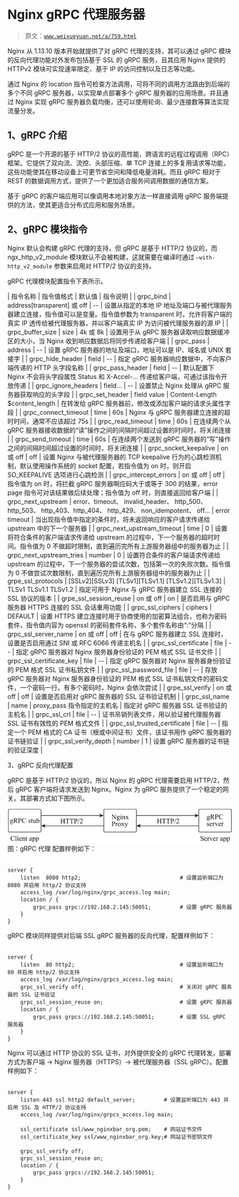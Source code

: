 # Nginx gRPC 代理服务器

> 原文：[`www.weixueyuan.net/a/759.html`](http://www.weixueyuan.net/a/759.html)

Nginx 从 1.13.10 版本开始就提供了对 gRPC 代理的支持，其可以通过 gRPC 模块的反向代理功能对外发布包括基于 SSL 的 gRPC 服务，且其应用 Nginx 提供的 HTTPv2 模块可实现速率限定、基于 IP 的访问控制以及日志等功能。

通过 Nginx 的 location 指令可检查方法调用，可将不同的调用方法路由到后端的多个不同 gRPC 服务器，以实现单点部署多个 gRPC 服务器的应用场景。并且通过 Nginx 实现 gRPC 服务器负载均衡，还可以使用轮询、最少连接数等算法实现流量分发。

## 1、gRPC 介绍

gRPC 是一个开源的基于 HTTP/2 协议的高性能、跨语言的远程过程调用（RPC）框架。它提供了双向流、流控、头部压缩、单 TCP 连接上的多复用请求等功能，这些功能使其在移动设备上可更节省空间和降低电量消耗。而且 gRPC 相对于 REST 的数据调用方式，提供了一个更加适合服务间调用数据的通信方案。

基于 gRPC 的客户端应用可以像调用本地对象方法一样直接调用 gRPC 服务端提供的方法，使其更适合分布式应用和服务场景。

## 2、gRPC 模块指令

Nginx 默认会构建 gRPC 代理的支持，但 gRPC 是基于 HTTP/2 协议的，而 ngx_http_v2_module 模块默认不会被构建，这就需要在编译时通过 `–with-http_v2_module` 参数来启用对 HTTP/2 协议的支持。

gRPC 代理模块配置指令下表所示。

| 指令名称 | 指令值格式 | 默认值 | 指令说明 |
| grpc_bind | address[transparent] 或 off | -- | 设置从指定的本地 IP 地址及端口与被代理服务器建立连接，指令值可以是变量。指令值参数为 transparent 时，允许将客户端的真实 IP 透传给被代理服务器，并以客户端真实 IP 为访问被代理服务器的源 IP |
| grpc_buffer_size | size | 4k 或 8k | 设置用于从 gRPC 服务器读取响应数据缓冲区的大小，当 Nginx 收到响应数据后将同步传递给客户端 |
| grpc_pass | address | -- | 设置 gRPC 服务器的地址及端口，地址可以是 IP、域名或 UNIX 套接字 |
| grpc_hide_header | field | -- | 指定 gRPC 服务器响应数据中，不向客户端传递的 HTTP 头字段名称 |
| grpc_pass_header | field | -- | 默认配置下 Nginx 不会将头字段属性 Status 和 X-Accel-... 传递给客户端，可通过该指令开放传递 |
| grpc_ignore_headers | field... | -- | 设置禁止 Nginx 处理从 gRPC 服务器获取响应的头字段 |
| grpc_set_header | field value | Content-Length $content_length | 在转发给 gRPC 服务器前，修改或添加客户端的请求头属性字段 |
| grpc_connect_timeout | time | 60s | Nginx 与 gRPC 服务器建立连接的超时时间，通常不应该超过 75s |
| grpc_read_timeout | time | 60s | 在连续两个从 gRPC 服务器接收数据的“读”操作之间的间隔时间超过设置的时间时，将关闭连接 |
| grpc_send_timeout | time | 60s | 在连续两个发送到 gRPC 服务器的“写”操作之间的间隔时间超过设置的时间时，将关闭连接 |
| grpc_socket_keepalive | on 或 off | off | 设置 Nginx 与被代理服务器的 TCP keepalive 行为的心跳检测机制，默认使用操作系统的 socket 配置，若指令值为 on 时，则开启 SO_KEEPALIVE 选项进行心跳检测 |
| grpc_intercept_errors | on 或 off | off | 指令值为 on 时，将拦截 gRPC 服务器啊应码大于或等于 300 的结果，error page 指令可对该结果做后续处理；指令值为 off 时，则直接返回给客户端 |
| grpc_next_upstream | error、timeout、 invalid_header、
http_500、http_503、
http_403、http_404、
http_429、
non_idempotent、
off... | error timeout | 当出现指令值中指定的条件时，将未返回响应的客户请求传递给 upstream 中的下一个服务器 |
| grpc_next_upstream_timeout | time | 0 | 设置将符合条件的客户端请求传递给 upstream 的过程中，下一个服务器的超时时间。指令值为 0 不做超时限制，直到遍历完所有上游服务器组中的服务器为止 |
| grpc_next_upstream_tries | number | 0 | 设置符合条件的客户端请求传递给 upstream 的过程中，下一个服务器的尝试次数，包括第一次的失败次数。指令值为 0 不做尝试次数限制，直到遍历完所有上游服务器组中的服务器为止 |
| grpe_ssl_protocols | [SSLv2][SSLv3] [TLSv1][TLSv1.1]
[TLSv1.2][TLSv1.3] | TLSv1 TLSv1.1
TLSv1.2 | 指定可用于 Nginx 与 gRPC 服务器建立 SSL 连接的 SSL 协议的版本 |
| grpe_ssl_session_reuse | on 或 off | on | 是否启用与 gRPC 服务器 HTTPS 连接的 SSL 会话重用功能 |
| grpc_ssl_ciphers | ciphers | DEFAULT | 设置 HTTPS 建立连接时用于协商使用的加密算法组合，也称为密码套件，指令值内容为 openssl 的密码套件名称，多个套件名称由“:”分隔 |
| grpc_ssl_server_name | on 或 off | off | 在与 gRPC 服务器建立 SSL 连接时，设置是否启用通过 SNI 或 RFC 6066 传递主机名 |
| grpc_ssl_certificate | file | -- | 指定 gRPC 服务器对 Nginx 服务器身份验证的 PEM 格式 SSL 证书文件 |
| grpc_ssl_certificate_key | file | -- | 指定 gRPC 服务器对 Nginx 服务器身份验证的 PEM 格式 SSL 证书私钥文件 |
| grpc_ssl_password_file | file | -- | 存放 gRPC 服务器对 Nginx 服务器身份验证的 PEM 格式 SSL 证书私钥文件的密码文件，一个密码一行。有多个密码时，Nginx 会依次尝试 |
| grpe_ssl_verify | on 或 off | off | 设置是否启用对 gRPC 服务器的 SSL 证书验证机制 |
| grpc_ssl_name | name | proxy_pass 指令指定的主机名 | 指定对 gRPC 服务器 SSL 证书验证的主机名 |
| grpc_ssl_crl | file | -- | 证书吊销列表文件，用以验证被代理服务器 SSL 证书有效性的 PEM 格式文件 |
| grpc_ssl_trusted_certificate | file | -- | 指定一个 PEM 格式的 CA 证书（根或中间证书）文件，该证书用作 gRPC 服务器的证书链验证 |
| grpc_ssl_verify_depth | number | 1 | 设置 gRPC 服务器的证书链的验证深度 |

3、gRPC 反向代理配置

gRPC 是基于 HTTP/2 协议的，所以 Nginx 的 gRPC 代理需要启用 HTTP/2，然后 gRPC 客户端将请求发送到 Nginx。Nginx 为 gRPC 服务提供了一个稳定的网关。其部署方式如下图所示。

![gRPC 代理](img/8fea517a5cc715d65af3c27a5e3917b3.png)
图：gRPC 代理
配置样例如下：

```

server {
    listen  8080 http2;                               # 设置监听端口为 8080 并启用 http/2 协议支持
    access_log /var/log/nginx/grpc_access.log main;
    location / {
        grpc_pass grpc://192.168.2.145:50051;         # 设置 gRPC 服务器
    }
}
```

gRPC 模块同样提供对后端 SSL gRPC 服务器的反向代理，配置样例如下：

```

server {
    listen  80 http2;                                 # 设置监听端口为 80 并启用 http/2 协议支持
    access_log /var/log/nginx/grpcs_access.log main;
    grpc_ssl_verify off;                              # 关闭对 gRPC 服务器的 SSL 证书验证
    grpc_ssl_session_reuse on;                        # 设置 gRPC 服务器
    location / {
        grpc_pass grpcs://192.168.2.145:50051;        # 设置 SSL gRPC 服务器
    }
}
```

Nginx 可以通过 HTTP 协议的 SSL 证书，对外提供安全的 gRPC 代理转发，部署方式为客户端 → Nginx 服务器（HTTPS）→ 被代理服务器（SSL gRPC）。配置样例如下：

```

server {
    listen 443 ssl http2 default_server;         # 设置监听端口为 443 并启用 SSL 及 HTTP/2 协议支持
    access_log /var/log/nginx/grpcs_access.log main;

    ssl_certificate ssl/www_nginxbar_org.pem;    # 网站证书文件
    ssl_certificate_key ssl/www_nginxbar_org.key;# 网站证书密钥文件

    grpc_ssl_verify off;
    grpc_ssl_session_reuse on;
    location / {
        grpc_pass grpcs://192.168.2.145:50051;
    }
}
```